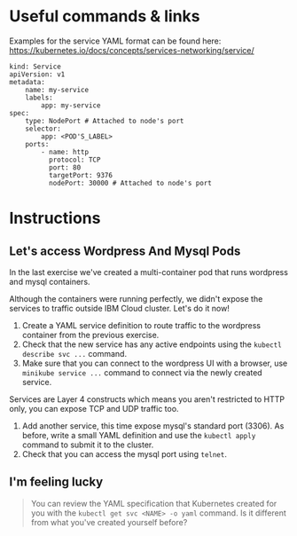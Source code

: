 # Useful commands & links

Examples for the service YAML format can be found here:
https://kubernetes.io/docs/concepts/services-networking/service/

```
kind: Service
apiVersion: v1
metadata:
    name: my-service
    labels:
        app: my-service
spec:
    type: NodePort # Attached to node's port
    selector:
        app: <POD'S_LABEL>
    ports:
        - name: http
          protocol: TCP
          port: 80
          targetPort: 9376
          nodePort: 30000 # Attached to node's port
```

# Instructions

## Let's access Wordpress And Mysql Pods

In the last exercise we've created a multi-container pod that runs wordpress
and mysql containers.

Although the containers were running perfectly, we didn't expose the services to
traffic outside IBM Cloud cluster. Let's do it now!

1. Create a YAML service definition to route traffic to the wordpress container from the previous exercise.
2. Check that the new service has any active endpoints using the `kubectl describe svc ...` command.
2. Make sure that you can connect to the wordpress UI with a browser, use
`minikube service ...` command to connect via the newly created service.

Services are Layer 4 constructs which means you aren't restricted to HTTP only,
you can expose TCP and UDP traffic too.

1. Add another service, this time expose mysql's standard port (3306). As
before, write a small YAML definition and use the `kubectl apply` command to
submit it to the cluster.
2. Check that you can access the mysql port using `telnet`.

## I'm feeling lucky

>You can review the YAML specification that Kubernetes created for you with the
`kubectl get svc <NAME> -o yaml` command. Is it different from what you've
created yourself before?

